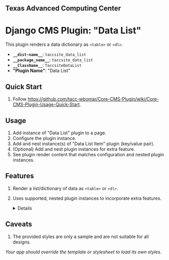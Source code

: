 ## Texas Advanced Computing Center
# Django CMS Plugin: "Data List"

This plugin renders a data dictionary as `<table>` or `<dl>`.

- __`__dist-name__`__: `taccsite_data_list`
- __`__package_name__`__: `taccsite_data_list`
- __`__ClassName__`__: `TaccsiteDataList`
- __"Plugin Name"__: "Data List"

## Quick Start

1. Follow https://github.com/tacc-wbomar/Core-CMS-Plugin/wiki/Core-CMS-Plugin-Usage-Quick-Start.

## Usage

1. Add instance of "Data List" plugin to a page.
1. Configure the plugin instance.
1. Add and nest instance(s) of "Data List Item" plugin (key/value pair).
1. (Optional) Add and nest plugin instances for extra feature.
1. See plugin render content that matches configuration and nested plugin instances.

## Features

1. Render a list/dictionary of data as `<table>` or `<dl>`.
1. Uses supported, nested plugin instances to incorporate extra features.
      <details>

      | feature | supported by |
      | :- | :- |
      | item key as hyperlink | [`taccsite_data_list`][dcms-link] |

      </details>

## Caveats

1. The provided styles are only a sample and are not suitable for all designs.

  _Your app should override the template or stylesheet to load its own styles._



[dcms-link]: https://github.com/django-cms/djangocms-link
